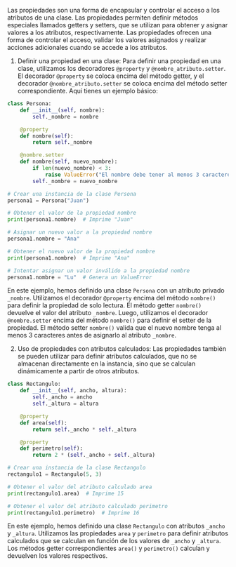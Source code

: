 Las propiedades son una forma de encapsular y controlar el acceso a los atributos de una clase. Las propiedades permiten definir métodos especiales llamados getters y setters, que se utilizan para obtener y asignar valores a los atributos, respectivamente. Las propiedades ofrecen una forma de controlar el acceso, validar los valores asignados y realizar acciones adicionales cuando se accede a los atributos.

1. Definir una propiedad en una clase:
Para definir una propiedad en una clase, utilizamos los decoradores `@property` y `@nombre_atributo.setter`. El decorador `@property` se coloca encima del método getter, y el decorador `@nombre_atributo.setter` se coloca encima del método setter correspondiente. Aquí tienes un ejemplo básico:

```python
class Persona:
    def __init__(self, nombre):
        self._nombre = nombre

    @property
    def nombre(self):
        return self._nombre

    @nombre.setter
    def nombre(self, nuevo_nombre):
        if len(nuevo_nombre) < 3:
            raise ValueError("El nombre debe tener al menos 3 caracteres.")
        self._nombre = nuevo_nombre

# Crear una instancia de la clase Persona
persona1 = Persona("Juan")

# Obtener el valor de la propiedad nombre
print(persona1.nombre)  # Imprime "Juan"

# Asignar un nuevo valor a la propiedad nombre
persona1.nombre = "Ana"

# Obtener el nuevo valor de la propiedad nombre
print(persona1.nombre)  # Imprime "Ana"

# Intentar asignar un valor inválido a la propiedad nombre
persona1.nombre = "Lu"  # Genera un ValueError
```

En este ejemplo, hemos definido una clase `Persona` con un atributo privado `_nombre`. Utilizamos el decorador `@property` encima del método `nombre()` para definir la propiedad de solo lectura. El método getter `nombre()` devuelve el valor del atributo `_nombre`. Luego, utilizamos el decorador `@nombre.setter` encima del método `nombre()` para definir el setter de la propiedad. El método setter `nombre()` valida que el nuevo nombre tenga al menos 3 caracteres antes de asignarlo al atributo `_nombre`.

2. Uso de propiedades con atributos calculados:
Las propiedades también se pueden utilizar para definir atributos calculados, que no se almacenan directamente en la instancia, sino que se calculan dinámicamente a partir de otros atributos.

```python
class Rectangulo:
    def __init__(self, ancho, altura):
        self._ancho = ancho
        self._altura = altura

    @property
    def area(self):
        return self._ancho * self._altura

    @property
    def perimetro(self):
        return 2 * (self._ancho + self._altura)

# Crear una instancia de la clase Rectangulo
rectangulo1 = Rectangulo(5, 3)

# Obtener el valor del atributo calculado area
print(rectangulo1.area)  # Imprime 15

# Obtener el valor del atributo calculado perimetro
print(rectangulo1.perimetro)  # Imprime 16
```

En este ejemplo, hemos definido una clase `Rectangulo` con atributos `_ancho` y `_altura`. Utilizamos las propiedades `area` y `perimetro` para definir atributos calculados que se calculan en función de los valores de `_ancho` y `_altura`. Los métodos getter correspondientes `area()` y `perimetro()` calculan y devuelven los valores respectivos.
